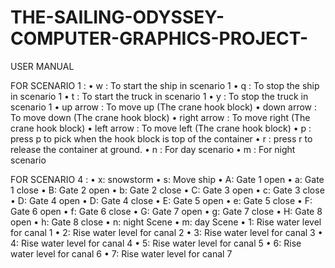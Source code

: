 # THE-SAILING-ODYSSEY-COMPUTER-GRAPHICS-PROJECT-

USER MANUAL

FOR SCENARIO 1 :
•	w : To start the ship in scenario 1
•	q : To stop the ship in scenario 1
•	t : To start the truck in scenario 1
•	y : To stop the truck in scenario 1
•	up arrow : To move up (The crane hook block)
•	down arrow : To move down (The crane hook block)
•	right arrow : To move right (The crane hook block)
•	left arrow : To move left (The crane hook block)
•	p : press p to pick when the hook block is top of the container
•	r : press r to release the container at ground.
•	n : For day scenario
•	m : For night scenario

FOR SCENARIO 4 :
•	x: snowstorm 
•	s: Move ship 
•	A: Gate 1 open
•	a: Gate 1 close
•	B: Gate 2 open
•	b: Gate 2 close
•	C: Gate 3 open
•	c:  Gate 3 close
•	D: Gate 4 open
•	D: Gate 4 close
•	E: Gate 5 open
•	e: Gate 5 close
•	F: Gate 6 open
•	f: Gate 6 close
•	G: Gate 7 open
•	g: Gate 7 close
•	H: Gate 8 open
•	h: Gate 8 close
•	n: night Scene
•	m: day Scene
•	1: Rise water level for canal 1
•	2: Rise water level for canal 2
•	3: Rise water level for canal 3
•	4: Rise water level for canal 4
•	5: Rise water level for canal 5
•	6: Rise water level for canal 6
•	7: Rise water level for canal 7






